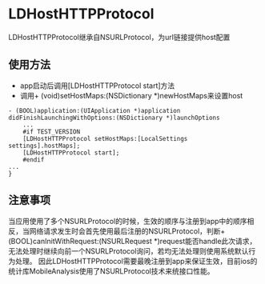 # LDHostHTTPProtocol

LDHostHTTPProtocol继承自NSURLProtocol，为url链接提供host配置

## 使用方法

* app启动后调用[LDHostHTTPProtocol start]方法
* 调用+ (void)setHostMaps:(NSDictionary *)newHostMaps来设置host

```
- (BOOL)application:(UIApplication *)application didFinishLaunchingWithOptions:(NSDictionary *)launchOptions
    ...
    #if TEST_VERSION
    [LDHostHTTPProtocol setHostMaps:[LocalSettings settings].hostMaps];
    [LDHostHTTPProtocol start];
    #endif
...
}
```

## 注意事项

当应用使用了多个NSURLProtocol的时候，生效的顺序与注册到app中的顺序相反，当网络请求发生时会首先使用最后注册的NSURLProtocol，判断+ (BOOL)canInitWithRequest:(NSURLRequest *)request能否handle此次请求，无法处理时继续向前一个NSURLProtocol询问，若均无法处理则使用系统默认行为处理。
因此LDHostHTTPProtocol需要最晚注册到app来保证生效，目前ios的统计库MobileAnalysis使用了NSURLProtocol技术来统接口性能。